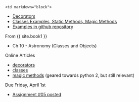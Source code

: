 	<td markdown="block">
* [Decorators](slides/15/decorators.html)
* [Classes Examples, Static Methods, Magic Methods](slides/15/classes-example.html)
* [Examples in github repository](https://github.com/jversoza/p4a-spring-16-examples/tree/master/p4a-class15)
</td>
	<td markdown="block">


From {{ site.book1 }}

* Ch 10 - Astronomy (Classes and Objects)

Online Articles

* [decorators](http://simeonfranklin.com/blog/2012/jul/1/python-decorators-in-12-steps/)
* [classes](https://docs.python.org/3/tutorial/classes.html)
* [magic methods](http://www.rafekettler.com/magicmethods.html) (geared towards python 2, but still relevant)


</td>
	<td markdown="block">
Due Friday, April 1st

* [Assignment #05 posted](assignments/hw05.html)
</td>
